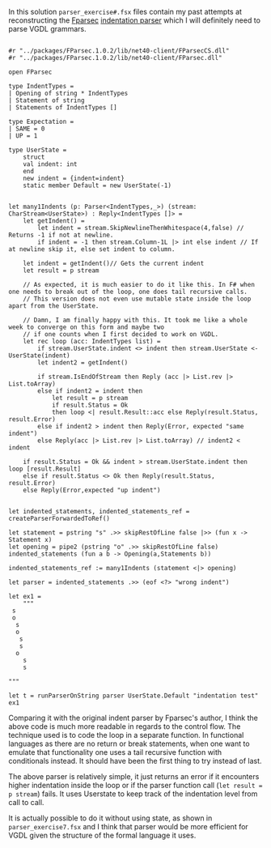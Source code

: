 In this solution `parser_exercise#.fsx` files contain my past attempts at reconstructing the [Fparsec](http://www.quanttec.com/fparsec/) [indentation parser](https://gist.github.com/impworks/3772212) which I will definitely need to parse VGDL grammars.

```F#

#r "../packages/FParsec.1.0.2/lib/net40-client/FParsecCS.dll"
#r "../packages/FParsec.1.0.2/lib/net40-client/FParsec.dll"

open FParsec

type IndentTypes =
| Opening of string * IndentTypes
| Statement of string
| Statements of IndentTypes []

type Expectation =
| SAME = 0
| UP = 1

type UserState =
    struct
    val indent: int
    end
    new indent = {indent=indent}
    static member Default = new UserState(-1)


let many1Indents (p: Parser<IndentTypes,_>) (stream: CharStream<UserState>) : Reply<IndentTypes []> =
    let getIndent() =
        let indent = stream.SkipNewlineThenWhitespace(4,false) // Returns -1 if not at newline.
        if indent = -1 then stream.Column-1L |> int else indent // If at newline skip it, else set indent to column.

    let indent = getIndent()// Gets the current indent
    let result = p stream

    // As expected, it is much easier to do it like this. In F# when one needs to break out of the loop, one does tail recursive calls.
    // This version does not even use mutable state inside the loop apart from the UserState.

    // Damn, I am finally happy with this. It took me like a whole week to converge on this form and maybe two 
    // if one counts when I first decided to work on VGDL.
    let rec loop (acc: IndentTypes list) = 
        if stream.UserState.indent <> indent then stream.UserState <- UserState(indent)
        let indent2 = getIndent()

        if stream.IsEndOfStream then Reply (acc |> List.rev |> List.toArray)
        else if indent2 = indent then
            let result = p stream
            if result.Status = Ok 
            then loop <| result.Result::acc else Reply(result.Status, result.Error)
        else if indent2 > indent then Reply(Error, expected "same indent")
        else Reply(acc |> List.rev |> List.toArray) // indent2 < indent

    if result.Status = Ok && indent > stream.UserState.indent then loop [result.Result]
    else if result.Status <> Ok then Reply(result.Status, result.Error)
    else Reply(Error,expected "up indent")


let indented_statements, indented_statements_ref = createParserForwardedToRef()

let statement = pstring "s" .>> skipRestOfLine false |>> (fun x -> Statement x)
let opening = pipe2 (pstring "o" .>> skipRestOfLine false) indented_statements (fun a b -> Opening(a,Statements b))

indented_statements_ref := many1Indents (statement <|> opening)

let parser = indented_statements .>> (eof <?> "wrong indent") 

let ex1 = 
    """
 s
 o
  s
  o
   s
   s
  o
    s
    s
 
"""

let t = runParserOnString parser UserState.Default "indentation test" ex1

```

Comparing it with the original indent parser by Fparsec's author, I think the above code is much more readable in regards to the control flow. The technique used is to code the loop in a separate function. In functional languages as there are no return or break statements, when one want to emulate that functionality one uses a tail recursive function with conditionals instead. It should have been the first thing to try instead of last.

The above parser is relatively simple, it just returns an error if it encounters higher indentation inside the loop or if the parser function call (`let result = p stream`) fails. It uses Userstate to keep track of the indentation level from call to call.

It is actually possible to do it without using state, as shown in `parser_exercise7.fsx` and I think that parser would be more efficient for VGDL given the structure of the formal language it uses.